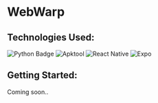 # WebWarp

<!--WebWarp is a convenient solution to convert your website into an APK file. Effortlessly transform your web content into a mobile application utilizing WebView functionalities.

Key Features:

Website to APK Conversion: Effortlessly convert any website into an APK file, preserving its functionality and design.

WebView Integration: Seamlessly embed your website within the Android application using WebView, ensuring a native app-like experience for users.

Customization Options: Modify the APK to suit your needs by leveraging apktool's decompilation and editing capabilities. Customize app icons and splash screens

Automated Workflow: Streamline the conversion process with our Python script, automating the steps of decompilation, editing, and compilation for a hassle-free experience.

Cross-Platform Compatibility: Compatible with a wide range of websites and adaptable to various Android devices, ensuring optimal performance across different platforms.

How It Works:

Decompile: The tool uses apktool to decompile an existing APK, extracting its resources and source code.

Edit: Customize the extracted resources, including layout, strings, and other elements, to tailor the application to your website's branding and functionality.

Compile: Utilize apktool to compile the modified resources back into an APK file, ready for distribution.

WebView Integration: Embed the website's URL within the APK using WebView, enabling users to access the website seamlessly within the application.-->

## Technologies Used:
  ![Python Badge](https://img.shields.io/badge/python-%23008080.svg?style=for-the-badge&logo=python&logoColor=%23FFFFFF)
  ![Apktool](https://img.shields.io/badge/apktool-gray.svg?style=for-the-badge&logo=apktool)
  ![React Native](https://img.shields.io/badge/react_native-%2320232a.svg?style=for-the-badge&logo=react&logoColor=%2361DAFB)
  ![Expo](https://img.shields.io/badge/expo-black.svg?style=for-the-badge&logo=expo&logoColor=white)

## Getting Started:
  Coming soon..
<!--### Installation

To install this project, follow these steps:

1. Clone the repository:

   ```bash
   git clone https://github.com/your-username/your-project.git-->
